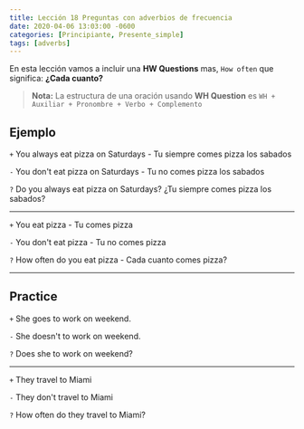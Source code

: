 ```yaml
---
title: Lección 18 Preguntas con adverbios de frecuencia
date: 2020-04-06 13:03:00 -0600
categories: [Principiante, Presente_simple]
tags: [adverbs]
---
```


En esta lección vamos a incluir una **HW Questions** mas, `How often` que significa: **¿Cada cuanto?**
> **Nota:** La estructura de una oración usando **WH Question** es `WH + Auxiliar + Pronombre + Verbo + Complemento`

## Ejemplo

`+` You always eat pizza on Saturdays - Tu siempre comes pizza los sabados

`-` You don't eat pizza on Saturdays - Tu no comes pizza los sabados

`?` Do you always eat pizza on Saturdays? ¿Tu siempre comes pizza los sabados?

***

`+` You eat pizza - Tu comes pizza

`-` You don't eat pizza - Tu no comes pizza

`?` How often do you eat pizza - Cada cuanto comes pizza?

***

## Practice

`+` She goes to work on weekend.

`-` She doesn't to work on weekend.

`?` Does she to work on weekend?

***

`+` They travel to Miami

`-` They don't travel to Miami

`?` How often do they travel to Miami?